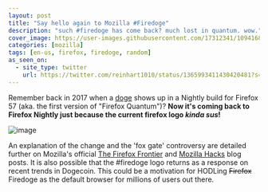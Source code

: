 ```yaml
---
layout: post
title: "Say hello again to Mozilla #Firedoge"
description: "such #firedoge has come back? much lost in quantum. wow."
cover_image: https://user-images.githubusercontent.com/17312341/109416882-672dca00-79f3-11eb-863d-30db6826b8ec.png
categories: [mozilla]
tags: [en-us, firefox, firedoge, random]
as_seen_on:
  - site_type: twitter
    url: https://twitter.com/reinhart1010/status/1365993411430420481?s=20
---
```

Remember back in 2017 when a [doge](https://knowyourmeme.com/memes/doge) shows up in a Nightly build for Firefox 57 (aka. the first version of "Firefox Quantum")? **Now it's coming back to Firefox Nightly just because the current firefox logo *kinda sus*!**

![image](https://user-images.githubusercontent.com/17312341/109416892-8593c580-79f3-11eb-8c0e-32d492314122.png)

An explanation of the change and the 'fox gate' controversy are detailed further on Mozilla's official [The Firefox Frontier](https://blog.mozilla.org/firefox/the-fox-is-still-in-the-firefox-logo/) and [Mozilla Hacks](https://hacks.mozilla.org/2021/02/heres-whats-happening-with-the-firefox-nightly-logo/) blog posts. It is also possible that the #firedoge logo returns as a response on recent trends in Dogecoin. This could be a motivation for HODLing ~~Firefox~~ Firedoge as the default browser for millions of users out there.
